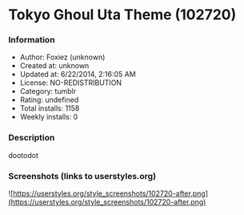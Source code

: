 # Tokyo Ghoul Uta Theme (102720)

### Information
- Author: Foxiez (unknown)
- Created at: unknown
- Updated at: 6/22/2014, 2:16:05 AM
- License: NO-REDISTRIBUTION
- Category: tumblr
- Rating: undefined
- Total installs: 1158
- Weekly installs: 0


### Description
dootodot


### Screenshots (links to userstyles.org)
![https://userstyles.org/style_screenshots/102720-after.png](https://userstyles.org/style_screenshots/102720-after.png)


